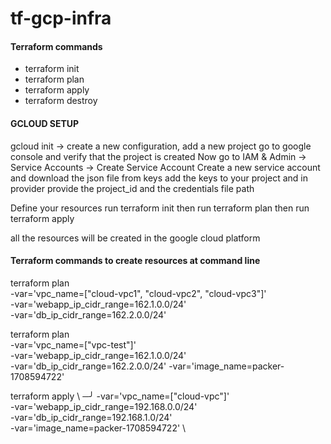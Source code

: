 # tf-gcp-infra
#### Terraform commands
* terraform init
* terraform plan
* terraform apply
* terraform destroy

#### GCLOUD SETUP
gcloud init -> create a new configuration, add a new project
go to google console and verify that the project is created
Now go to IAM & Admin -> Service Accounts -> Create Service Account
Create a new service account and download the json file from keys
add the keys to your project and in provider provide the project_id and the credentials file path

Define your resources
run terraform init
then run terraform plan
then run terraform apply

all the resources will be created in the google cloud platform

#### Terraform commands to create resources at command line
terraform plan \
-var='vpc_name=["cloud-vpc1", "cloud-vpc2", "cloud-vpc3"]' \
-var='webapp_ip_cidr_range=162.1.0.0/24' \
-var='db_ip_cidr_range=162.2.0.0/24'

terraform plan \
-var='vpc_name=["vpc-test"]' \
-var='webapp_ip_cidr_range=162.1.0.0/24' \
-var='db_ip_cidr_range=162.2.0.0/24'
-var='image_name=packer-1708594722'

terraform apply \                                                                                                                                                                        ─╯
-var='vpc_name=["cloud-vpc"]' \
-var='webapp_ip_cidr_range=192.168.0.0/24' \
-var='db_ip_cidr_range=192.168.1.0/24' \
-var='image_name=packer-1708594722' \